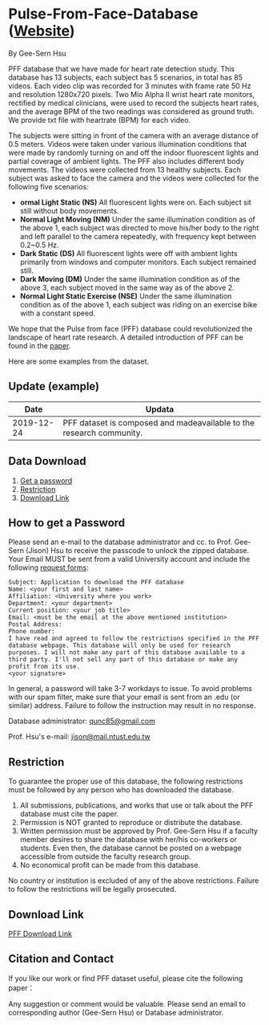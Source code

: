 # Pulse-From-Face-Database ([Website](http://140.118.199.217:50/))


By Gee-Sern Hsu

PFF database that we have made for heart rate detection study. This database has 13 subjects, each subject has 5 scenarios, in total has 85 videos. Each video clip was recorded for 3 minutes with frame rate 50 Hz and resolution 1280x720 pixels. Two Mio Alpha II wrist heart rate monitors, rectified by medical clinicians, were used to record the subjects heart rates, and the average BPM of the two readings was considered as ground truth. We provide txt file with heartrate (BPM) for each video.

The subjects were sitting in front of the camera with an average distance of 0.5 meters. Videos were taken under various illumination conditions that were made by randomly turning on and off the indoor fluorescent lights and partial coverage of ambient lights. The PFF also includes different body movements. The videos were collected from 13 healthy subjects. Each subject was asked to face the camera and the videos were collected for the following five scenarios:

- **ormal Light Static (NS)** All fluorescent lights were on. Each subject sit still without body movements.
- **Normal Light Moving (NM)** Under the same illumination condition as of the above 1, each subject was directed to move his/her body to the right and left parallel to the camera repeatedly, with frequency kept between 0.2~0.5 Hz.
- **Dark Static (DS)** All fluorescent lights were off with ambient lights primarily from windows and computer monitors. Each subject remained still.
- **Dark Moving (DM)** Under the same illumination condition as of the above 3, each subject moved in the same way as of the above 2.
- **Normal Light Static Exercise (NSE)** Under the same illumination condition as of the above 1, each subject was riding on an exercise bike with a constant speed.





We hope that the Pulse from face (PFF) database could revolutionized the landscape of heart rate research. A detailed introduction of PFF can be found in the [paper]().



Here are some examples from the dataset.



Update (example)
--
|Date|Updata|
|----|------|
|2019-12-24|PFF dataset is composed and madeavailable to the research community.|




Data Download 
--
 1. [Get a password](#how-to-get-a-password)
 2. [Restriction](#restriction)
 3. [Download Link](#download-link)
 
How to get a Password
-
Please send an e-mail to the database administrator and cc. to Prof. Gee-Sern (Jison) Hsu to receive the passcode to unlock the zipped database. Your Email MUST be sent from a valid University account and include the following [request forms](./RequestForms.txt):

```
Subject: Application to download the PFF database
Name: <your first and last name>
Affiliation: <University where you work>
Department: <your department>
Current position: <your job title>
Email: <must be the email at the above mentioned institution>
Postal Address:
Phone number:
I have read and agreed to follow the restrictions specified in the PFF database webpage. This database will only be used for research purposes. I will not make any part of this database available to a third party. I'll not sell any part of this database or make any profit from its use.
<your signature>
```
In general, a password will take 3-7 workdays to issue. To avoid problems with our spam filter, make sure that your email is sent from an .edu (or similar) address. Failure to follow the instruction may result in no response. 

Database administrator: qunc85@gmail.com

Prof. Hsu's e-mail: jison@mail.ntust.edu.tw



Restriction
-
To guarantee the proper use of this database, the following restrictions must be followed by any person who has downloaded the database.
 1. All submissions, publications, and works that use or talk about the PFF database must cite the paper. 
 2. Permission is NOT granted to reproduce or distribute the database. 
 3. Written permission must be approved by Prof. Gee-Sern Hsu if a faculty member desires to share the database with her/his co-workers or students. Even then, the database cannot be posted on a webpage accessible from outside the faculty research group. 
 4. No economical profit can be made from this database. 
 
No country or institution is excluded of any of the above restrictions. Failure to follow the restrictions will be legally prosecuted.

Download Link
-
[PFF Download Link](https://drive.google.com/file/d/15pBg6NUWnATxv47Rb6lyswyBk2kRiHdO/view)


Citation and Contact
--
If you like our work or find PFF dataset useful, please cite the following paper：

Any suggestion or comment would be valuable. Please send an email to corresponding author (Gee-Sern Hsu) or Database administrator.





